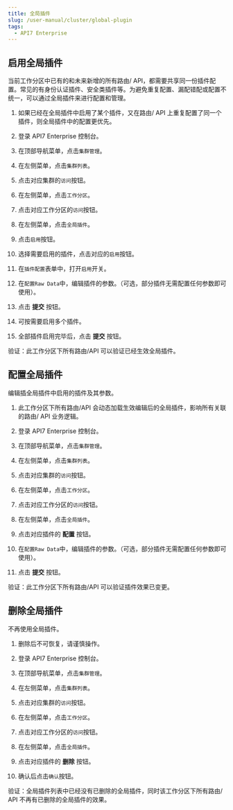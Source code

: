 ```yaml
---
title: 全局插件
slug: /user-manual/cluster/global-plugin
tags:
  - API7 Enterprise
---
```


## 启用全局插件


当前工作分区中已有的和未来新增的所有路由/ API，都需要共享同一份插件配置。常见的有身份认证插件、安全类插件等。为避免重复配置、漏配错配或配置不统一，可以通过全局插件来进行配置和管理。



1. 如果已经在全局插件中启用了某个插件，又在路由/ API 上重复配置了同一个插件，则全局插件中的配置更优先。



1.   登录 API7 Enterprise 控制台。

2. 在顶部导航菜单，点击`集群管理`。

3. 在左侧菜单，点击`集群列表`。

4. 点击对应集群的`访问`按钮。

5. 在左侧菜单，点击`工作分区`。

6. 点击对应工作分区的`访问`按钮。

7. 在左侧菜单，点击`全局插件`。

8. 点击`启用`按钮。

9. 选择需要启用的插件，点击对应的`启用`按钮。

10. 在`插件配置`表单中，打开`启用`开关。

11. 在`配置Raw Data`中，编辑插件的参数。（可选，部分插件无需配置任何参数即可使用）。

12. 点击 **提交** 按钮。

13. 可按需要启用多个插件。

14. 全部插件启用完毕后，点击 **提交** 按钮。

验证：此工作分区下所有路由/API 可以验证已经生效全局插件。

## 配置全局插件


编辑插全局插件中启用的插件及其参数。



1. 此工作分区下所有路由/API 会动态加载生效编辑后的全局插件，影响所有关联的路由/ API 业务逻辑。



1.   登录 API7 Enterprise 控制台。

2. 在顶部导航菜单，点击`集群管理`。

3. 在左侧菜单，点击`集群列表`。

4. 点击对应集群的`访问`按钮。

5. 在左侧菜单，点击`工作分区`。

6. 点击对应工作分区的`访问`按钮。

7. 在左侧菜单，点击`全局插件`。

8. 点击对应插件的 **配置** 按钮。

9. 在`配置Raw Data`中，编辑插件的参数。（可选，部分插件无需配置任何参数即可使用）。

10. 点击 **提交** 按钮。

验证：此工作分区下所有路由/API 可以验证插件效果已变更。

## 删除全局插件


不再使用全局插件。



1. 删除后不可恢复，请谨慎操作。



1.   登录 API7 Enterprise 控制台。

2. 在顶部导航菜单，点击`集群管理`。

3. 在左侧菜单，点击`集群列表`。

4. 点击对应集群的`访问`按钮。

5. 在左侧菜单，点击`工作分区`。

6. 点击对应工作分区的`访问`按钮。

7. 在左侧菜单，点击`全局插件`。

8. 点击对应插件的 **删除** 按钮。

9. 确认后点击`确认`按钮。

验证：全局插件列表中已经没有已删除的全局插件，同时该工作分区下所有路由/ API 不再有已删除的全局插件的效果。
